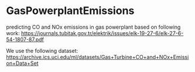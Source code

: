 # GasPowerplantEmissions
predicting CO and NOx emissions in gas powerplant based on following work: https://journals.tubitak.gov.tr/elektrik/issues/elk-19-27-6/elk-27-6-54-1807-87.pdf

We use the following dataset: https://archive.ics.uci.edu/ml/datasets/Gas+Turbine+CO+and+NOx+Emission+Data+Set
